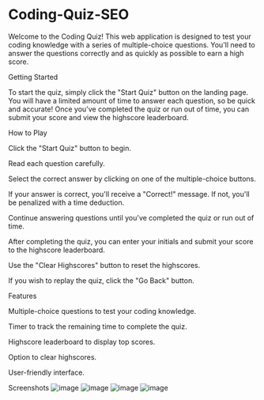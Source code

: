 # Coding-Quiz-SEO

Welcome to the Coding Quiz! This web application is designed to test your coding knowledge with a series of multiple-choice questions. You'll need to answer the questions correctly and as quickly as possible to earn a high score.


Getting Started

To start the quiz, simply click the "Start Quiz" button on the landing page. You will have a limited amount of time to answer each question, so be quick and accurate! Once you've completed the quiz or run out of time, you can submit your score and view the highscore leaderboard.

How to Play

Click the "Start Quiz" button to begin.

Read each question carefully.

Select the correct answer by clicking on one of the multiple-choice buttons.

If your answer is correct, you'll receive a "Correct!" message. If not, you'll be penalized with a time deduction.

Continue answering questions until you've completed the quiz or run out of time.

After completing the quiz, you can enter your initials and submit your score to the highscore leaderboard.

Use the "Clear Highscores" button to reset the highscores.

If you wish to replay the quiz, click the "Go Back" button.

Features

Multiple-choice questions to test your coding knowledge.

Timer to track the remaining time to complete the quiz.

Highscore leaderboard to display top scores.

Option to clear highscores.

User-friendly interface.

Screenshots
![image](https://github.com/Josiahr4321/Coding-Quiz-SEO/assets/125624166/08d2eb08-0451-400d-abfe-744cb2a786c9)
![image](https://github.com/Josiahr4321/Coding-Quiz-SEO/assets/125624166/55f1ac95-3687-4824-ac01-3a7861857c95)
![image](https://github.com/Josiahr4321/Coding-Quiz-SEO/assets/125624166/c64adbdd-5eed-4af1-a7a5-d043b0385b4f)
![image](https://github.com/Josiahr4321/Coding-Quiz-SEO/assets/125624166/1e9b936d-05a0-4284-b3cc-630a1ac58fbf)





